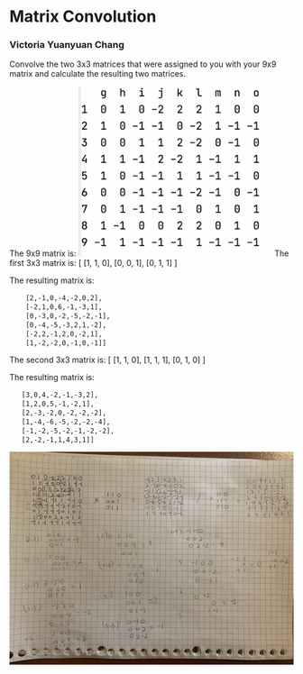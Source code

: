 # Matrix Convolution
### Victoria Yuanyuan Chang

Convolve the two 3x3 matrices that were assigned to you with your 9x9 matrix and calculate the resulting two matrices.

The 9x9 matrix is: ![](9by9.PNG)
The first 3x3 matrix is: [ [1, 1, 0], [0, 0, 1], [0, 1, 1] ]

The resulting matrix is:
```[[-1,2,1,-2,2,3,1],
    [2,-1,0,-4,-2,0,2],
    [-2,1,0,6,-1,-3,1],
    [0,-3,0,-2,-5,-2,-1],
    [0,-4,-5,-3,2,1,-2],
    [-2,2,-1,2,0,-2,1],
    [1,-2,-2,0,-1,0,-1]]
```
The second 3x3 matrix is: [ [1, 1, 0], [1, 1, 1], [0, 1, 0] ]

The resulting matrix is:

```[[1,0,-4,-1,1,1,1]
   [3,0,4,-2,-1,-3,2],
   [1,2,0,5,-1,-2,1],
   [2,-3,-2,0,-2,-2,-2],
   [1,-4,-6,-5,-2,-2,-4],
   [-1,-2,-5,-2,-1,-2,-2],
   [2,-2,-1,1,4,3,1]]
```
 ![](matrix.jpg)
